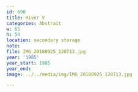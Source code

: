 ```yaml
---
id: 690
title: Hiver V
categories: Abstrait
w: 65
h: 54
location: secondary storage
note:
file: IMG_20180925_120713.jpg
year: '1985'
year_start: 1985
year_end:
image: ../../media/img/IMG_20180925_120713.jpg

---
```


